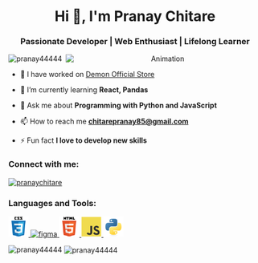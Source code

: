 <h1 align="center">Hi 👋, I'm Pranay Chitare</h1>
<h3 align="center">Passionate Developer | Web Enthusiast | Lifelong Learner</h3>

<p align="center">
  <img src="https://github.com/user-attachments/assets/d9560fb0-6ef7-415e-accf-f9b5acf59b63" alt="Animation" align="right" width="390" />
</p>

<p align="left">
  <img src="https://komarev.com/ghpvc/?username=pranay44444&label=Profile%20views&color=0e75b6&style=flat" alt="pranay44444" />
</p>

- 🤝 I have worked on [Demon Official Store](https://demonofficialstore.com)

- 🌱 I’m currently learning **React, Pandas**

- 💬 Ask me about **Programming with Python and JavaScript**

- 📫 How to reach me **chitarepranay85@gmail.com**

- ⚡ Fun fact **I love to develop new skills**

<h3 align="left">Connect with me:</h3>
<p align="left">
  <a href="https://linkedin.com/in/pranaychitare" target="blank">
    <img align="center" src="https://raw.githubusercontent.com/rahuldkjain/github-profile-readme-generator/master/src/images/icons/Social/linked-in-alt.svg" alt="pranaychitare" height="30" width="40" />
  </a>
</p>

<h3 align="left">Languages and Tools:</h3>
<p align="left">
  <a href="https://www.w3schools.com/css/" target="_blank" rel="noreferrer">
    <img src="https://raw.githubusercontent.com/devicons/devicon/master/icons/css3/css3-original-wordmark.svg" alt="css3" width="40" height="40"/>
  </a>
  <a href="https://www.figma.com/" target="_blank" rel="noreferrer">
    <img src="https://www.vectorlogo.zone/logos/figma/figma-icon.svg" alt="figma" width="40" height="40"/>
  </a>
  <a href="https://www.w3.org/html/" target="_blank" rel="noreferrer">
    <img src="https://raw.githubusercontent.com/devicons/devicon/master/icons/html5/html5-original-wordmark.svg" alt="html5" width="40" height="40"/>
  </a>
  <a href="https://developer.mozilla.org/en-US/docs/Web/JavaScript" target="_blank" rel="noreferrer">
    <img src="https://raw.githubusercontent.com/devicons/devicon/master/icons/javascript/javascript-original.svg" alt="javascript" width="40" height="40"/>
  </a>
  <a href="https://www.python.org" target="_blank" rel="noreferrer">
    <img src="https://raw.githubusercontent.com/devicons/devicon/master/icons/python/python-original.svg" alt="python" width="40" height="40"/>
  </a>
</p>

<p>
  <img align="left" src="https://github-readme-stats.vercel.app/api/top-langs?username=pranay44444&show_icons=true&locale=en&layout=compact" alt="pranay44444" />
</p>

<p>
  &nbsp;<img align="center" src="https://github-readme-stats.vercel.app/api?username=pranay44444&show_icons=true&locale=en" alt="pranay44444" />
</p>
